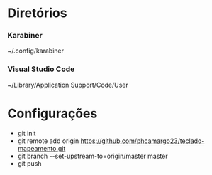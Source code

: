 # Diretórios
### Karabiner
~/.config/karabiner
### Visual Studio Code
~/Library/Application Support/Code/User

# Configurações
* git init
* git remote add origin https://github.com/phcamargo23/teclado-mapeamento.git
* git branch --set-upstream-to=origin/master master
* git push
<!--- git push --set-upstream origin master -->
